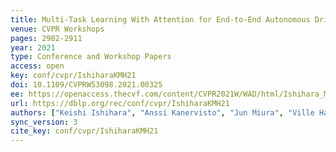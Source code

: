 ```yaml
---
title: Multi-Task Learning With Attention for End-to-End Autonomous Driving.
venue: CVPR Workshops
pages: 2902-2911
year: 2021
type: Conference and Workshop Papers
access: open
key: conf/cvpr/IshiharaKMH21
doi: 10.1109/CVPRW53098.2021.00325
ee: https://openaccess.thecvf.com/content/CVPR2021W/WAD/html/Ishihara_Multi-Task_Learning_With_Attention_for_End-to-End_Autonomous_Driving_CVPRW_2021_paper.html
url: https://dblp.org/rec/conf/cvpr/IshiharaKMH21
authors: ["Keishi Ishihara", "Anssi Kanervisto", "Jun Miura", "Ville Hautam\u00e4ki"]
sync_version: 3
cite_key: conf/cvpr/IshiharaKMH21
---
```

